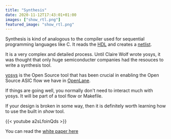 ```yaml
---
title: "Synthesis"
date: 2020-11-12T17:43:01+01:00
images: ["show_rtl.png"]
featured_image: "show_rtl.png"
---
```


Synthesis is kind of analogous to the compiler used for sequential programming languages like C.
It reads the [HDL](/terminology/hdl) and creates a [netlist](/terminology/netlist).

It is a very complex and detailed process. Until Claire Wolf wrote yosys, it was thought that only huge semiconducter companies
had the resouces to write a synthesis tool.

[yosys](https://github.com/YosysHQ/yosys) is the Open Source tool that has been crucial in enabling the Open Source ASIC flow we have in [OpenLane](/terminology/openlane).

If things are going well, you normally don't need to interact much with yosys. It will be part of a tool flow or Makefile.

If your design is broken in some way, then it is definitely worth learning how to use the built in _show_ tool.

{{< youtube a2sLfoinQds >}}

You can read the [white paper here](http://bygone.clairexen.net/yosys/files/yosys_appnote_011_design_investigation.pdf)
